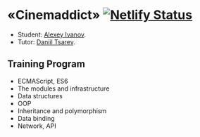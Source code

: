 # «Cinemaddict» [![Netlify Status](https://api.netlify.com/api/v1/badges/215c3290-3f8c-4f5c-b120-2fb9d36ff316/deploy-status)](https://app.netlify.com/sites/cinemaaddict/deploys)

* Student: [Alexey Ivanov](https://up.htmlacademy.ru/ecmascript/11/user/406527).
* Tutor: [Daniil Tsarev](https://htmlacademy.ru/profile/id945835).

## Training Program
* ECMAScript, ES6
* The modules and infrastructure
* Data structures
* OOP
* Inheritance and polymorphism
* Data binding
* Network, API
